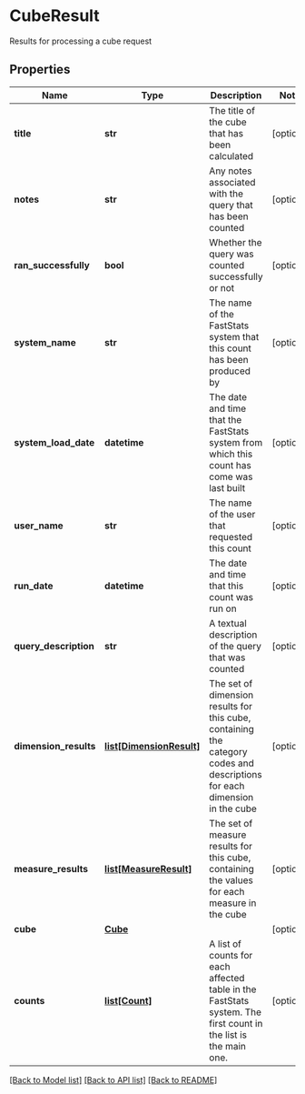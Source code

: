 # CubeResult

Results for processing a cube request
## Properties
Name | Type | Description | Notes
------------ | ------------- | ------------- | -------------
**title** | **str** | The title of the cube that has been calculated | [optional] 
**notes** | **str** | Any notes associated with the query that has been counted | [optional] 
**ran_successfully** | **bool** | Whether the query was counted successfully or not | [optional] 
**system_name** | **str** | The name of the FastStats system that this count has been produced by | [optional] 
**system_load_date** | **datetime** | The date and time that the FastStats system from which this count has come was last built | [optional] 
**user_name** | **str** | The name of the user that requested this count | [optional] 
**run_date** | **datetime** | The date and time that this count was run on | [optional] 
**query_description** | **str** | A textual description of the query that was counted | [optional] 
**dimension_results** | [**list[DimensionResult]**](DimensionResult.md) | The set of dimension results for this cube, containing the category codes and descriptions for each dimension in the cube | [optional] 
**measure_results** | [**list[MeasureResult]**](MeasureResult.md) | The set of measure results for this cube, containing the values for each measure in the cube | [optional] 
**cube** | [**Cube**](Cube.md) |  | [optional] 
**counts** | [**list[Count]**](Count.md) | A list of counts for each affected table in the FastStats system.  The first count in the list is the main one. | [optional] 

[[Back to Model list]](../README.md#documentation-for-models) [[Back to API list]](../README.md#documentation-for-api-endpoints) [[Back to README]](../README.md)



